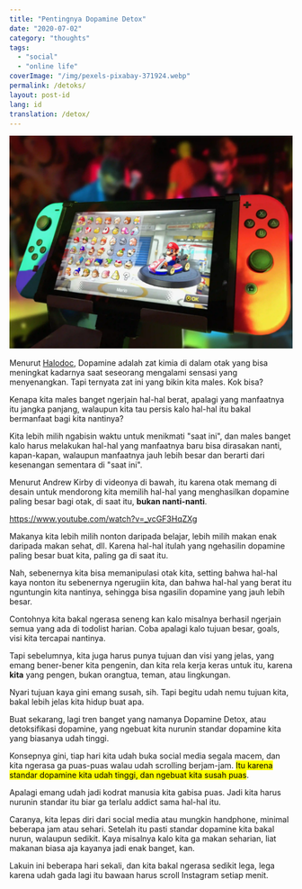 ```yaml
---
title: "Pentingnya Dopamine Detox"
date: "2020-07-02"
category: "thoughts"
tags:
  - "social"
  - "online life"
coverImage: "/img/pexels-pixabay-371924.webp"
permalink: /detoks/
layout: post-id
lang: id
translation: /detox/
---
```


![](/img/pexels-pixabay-371924.webp)

Menurut [Halodoc](https://www.halodoc.com/jangan-salah-inilah-penjelasan-tentang-dopamin), Dopamine adalah zat kimia di dalam otak yang bisa meningkat kadarnya saat seseorang mengalami sensasi yang menyenangkan. Tapi ternyata zat ini yang bikin kita males. Kok bisa?

Kenapa kita males banget ngerjain hal-hal berat, apalagi yang manfaatnya itu jangka panjang, walaupun kita tau persis kalo hal-hal itu bakal bermanfaat bagi kita nantinya?

Kita lebih milih ngabisin waktu untuk menikmati "saat ini", dan males banget kalo harus melakukan hal-hal yang manfaatnya baru bisa dirasakan nanti, kapan-kapan, walaupun manfaatnya jauh lebih besar dan berarti dari kesenangan sementara di "saat ini".

Menurut Andrew Kirby di videonya di bawah, itu karena otak memang di desain untuk mendorong kita memilih hal-hal yang menghasilkan dopamine paling besar bagi otak, di saat itu, **bukan nanti-nanti**.

https://www.youtube.com/watch?v=_vcGF3HqZXg

Makanya kita lebih milih nonton daripada belajar, lebih milih makan enak daripada makan sehat, dll. Karena hal-hal itulah yang ngehasilin dopamine paling besar buat kita, paling ga di saat itu.

Nah, sebenernya kita bisa memanipulasi otak kita, setting bahwa hal-hal kaya nonton itu sebenernya ngerugiin kita, dan bahwa hal-hal yang berat itu nguntungin kita nantinya, sehingga bisa ngasilin dopamine yang jauh lebih besar.

Contohnya kita bakal ngerasa seneng kan kalo misalnya berhasil ngerjain semua yang ada di todolist harian. Coba apalagi kalo tujuan besar, goals, visi kita tercapai nantinya.

Tapi sebelumnya, kita juga harus punya tujuan dan visi yang jelas, yang emang bener-bener kita pengenin, dan kita rela kerja keras untuk itu, karena **kita** yang pengen, bukan orangtua, teman, atau lingkungan.

Nyari tujuan kaya gini emang susah, sih. Tapi begitu udah nemu tujuan kita, bakal lebih jelas kita hidup buat apa.

Buat sekarang, lagi tren banget yang namanya Dopamine Detox, atau detoksifikasi dopamine, yang ngebuat kita nurunin standar dopamine kita yang biasanya udah tinggi.

Konsepnya gini, tiap hari kita udah buka social media segala macem, dan kita ngerasa ga puas-puas walau udah scrolling berjam-jam. <mark>Itu karena standar dopamine kita udah tinggi, dan ngebuat kita susah puas</mark>.

Apalagi emang udah jadi kodrat manusia kita gabisa puas. Jadi kita harus nurunin standar itu biar ga terlalu addict sama hal-hal itu.

Caranya, kita lepas diri dari social media atau mungkin handphone, minimal beberapa jam atau sehari. Setelah itu pasti standar dopamine kita bakal nurun, walaupun sedikit. Kaya misalnya kalo kita ga makan seharian, liat makanan biasa aja kayanya jadi enak banget, kan.

Lakuin ini beberapa hari sekali, dan kita bakal ngerasa sedikit lega, lega karena udah gada lagi itu bawaan harus scroll Instagram setiap menit.
